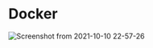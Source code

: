 # Docker

![Screenshot from 2021-10-10 22-57-26](https://user-images.githubusercontent.com/67773953/136707028-b38d9143-75e0-4ce0-aa15-fb1fcc4945d3.png)   
